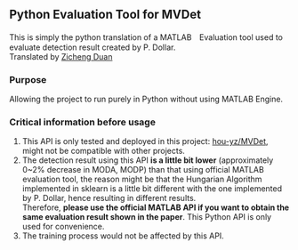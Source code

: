 ## Python Evaluation Tool for MVDet

This is simply the python translation of a MATLAB　Evaluation tool used to evaluate detection result created by P. Dollar.  
Translated by [Zicheng Duan](https://github.com/ZichengDuan)  

### Purpose
   Allowing the project to run purely in Python without using MATLAB Engine.  
   

### Critical information before usage
   1. This API is only tested and deployed in this project: [hou-yz/MVDet](https://github.com/hou-yz/MVDet), might not be compatible with other projects.
   2. The detection result using this API **is a little bit lower** (approximately 0~2% decrease in MODA, MODP) than that using official MATLAB evaluation tool, the reason might be that the Hungarian Algorithm implemented in sklearn is a little bit different with the one implemented by P. Dollar, hence resulting in different results.   
   Therefore, **please use the official MATLAB API if you want to obtain the same evaluation result shown in the paper**. This Python API is only used for convenience.
   3. The training process would not be affected by this API.
